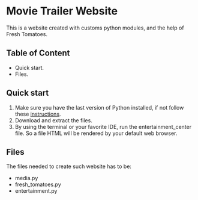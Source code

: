# Movie Trailer Website
This is a website created with customs python modules, and the help of Fresh Tomatoes.

## Table of Content
* Quick start.
* Files.

## Quick start
1. Make sure you have the last version of Python installed, if not follow these [instructions](https://www.python.org/downloads/).
2. Download and extract the files.
3. By using the terminal or your favorite IDE, run the entertainment_center file. So a file HTML will be rendered by your default web browser.

## Files
The files needed to create such website has to be:
* media.py
* fresh_tomatoes.py
* entertainment.py